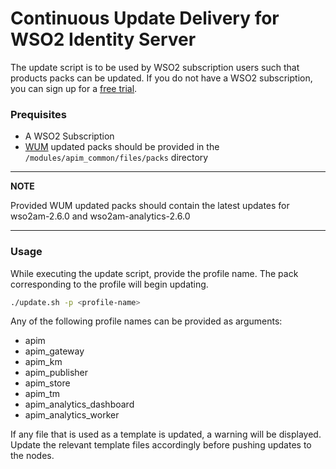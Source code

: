 # Continuous Update Delivery for WSO2 Identity Server

The update script is to be used by WSO2 subscription users such that products packs can be updated. If you do not have a WSO2 subscription, you can sign up for a [free trial](https://wso2.com/subscription/free-trial).

### Prequisites
* A WSO2 Subscription
* [WUM](https://wso2.com/updates/wum) updated packs should be provided in the `/modules/apim_common/files/packs` directory

---
**NOTE**

Provided WUM updated packs should contain the latest updates for wso2am-2.6.0 and wso2am-analytics-2.6.0

---

### Usage
While executing the update script, provide the profile name. The pack corresponding to the profile will begin updating.
```bash
./update.sh -p <profile-name>
```
Any of the following profile names can be provided as arguments:
* apim
* apim_gateway
* apim_km
* apim_publisher
* apim_store
* apim_tm
* apim_analytics_dashboard
* apim_analytics_worker

If any file that is used as a template is updated, a warning will be displayed. Update the relevant template files accordingly before pushing updates to the nodes.

